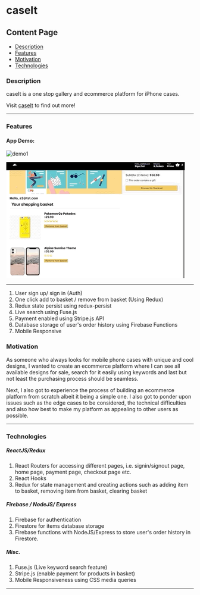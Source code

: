 # caseIt

## Content Page
  * [Description](#description)
  * [Features](#features)
  * [Motivation](#Motivation)
  * [Technologies](#technologies)



### Description

caseIt is a one stop gallery and ecommerce platform for iPhone cases. 

Visit [caseIt](https://ecomm-23f2e.web.app) to find out more!

---


### Features

#### App Demo:

![demo1](misc/casit_1.gif)

![demo2](misc/caseit_2.gif)

---

1. User sign up/ sign in (Auth)
2. One click add to basket / remove from basket (Using Redux)
3. Redux state persist using redux-persist
4. Live search using Fuse.js
5. Payment enabled using Stripe.js API
6. Database storage of user's order history using Firebase Functions
7. Mobile Responsive 



### Motivation

As someone who always looks for mobile phone cases with unique and cool designs, I wanted to create an ecommerce platform where I can see all available designs for sale, search for it easily using keywords and last but not least the purchasing process should be seamless. 

Next, I also got to experience the process of building an ecommerce platform from scratch albeit it being a simple one. I also got to ponder upon issues such as the edge cases to be considered, the technical difficulties and also how best to make my platform as appealing to other users as possible. 

---


### Technologies

##### ReactJS/Redux

1. React Routers for accessing different pages, i.e. signin/signout page, home page, payment page, checkout page etc.  
2. React Hooks
3. Redux for state management and creating actions such as adding item to basket, removing item from basket, clearing basket

##### Firebase / NodeJS/ Express

1. Firebase for authentication
2. Firestore for items database storage
3. Firebase functions with NodeJS/Express to store user's order history in Firestore. 

##### Misc.

1. Fuse.js (Live keyword search feature)
2. Stripe.js (enable payment for products in basket)
3. Mobile Responsiveness using CSS media queries

---



